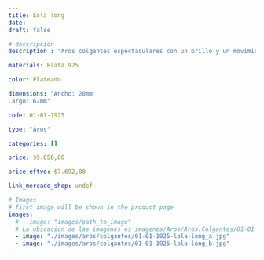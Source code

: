 ```yaml
---
title: Lola long
date: 
draft: false

# descripcion
description : "Aros colgantes espectaculares con un brillo y un movimiento divino."

materials: Plata 925

color: Plateado

dimensions: "Ancho: 20mm 
Largo: 62mm"

code: 01-01-1925

type: "Aros"

categories: []

price: $9.050,00

price_eftvo: $7.692,00

link_mercado_shop: undef

# Images
# first image will be shown in the product page
images:
  # - image: "images/path_to_image"
  # La ubicacion de las imagenes es imagenes/Aros/Aros.Colgantes/01-01-1925-lola-long
  - image: "./images/aros/colgantes/01-01-1925-lola-long_a.jpg"
  - image: "./images/aros/colgantes/01-01-1925-lola-long_b.jpg"
---
```

